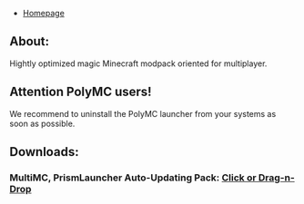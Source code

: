 - [Homepage](/)
## About:
Hightly optimized magic Minecraft modpack oriented for multiplayer.
## Attention PolyMC users!
We recommend to uninstall the PolyMC launcher from your systems as soon as possible.
## Downloads:
### MultiMC, PrismLauncher Auto-Updating Pack: [Click or Drag-n-Drop](https://den4enko.github.io/GamersMagicated/GamersMagicated.zip)
